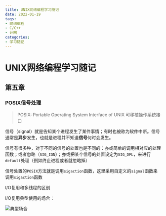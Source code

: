 ```yaml
---
title: UNIX网络编程学习随记
date: 2022-01-19
tags: 
- 网络编程
- C/C++
- 计网
categories:
- 学习随记
---
```


# UNIX网络编程学习随记

## 第五章

### POSIX信号处理

> POSIX: Portable Operating System Interface of UNIX 可移植操作系统接口

信号（signal）就是告知某个进程发生了某件事情；有时也被称为软件中断。信号通常是**异步**发生，也就是进程并不知道**信号**何时会发生。

信号有很多种，对于不同的信号的处置也是不同的：亦或简单的调用相对应的处理函数；或者忽略（`SIG_IGN`）；亦或把某个信号的处置设定为`SIG_DFL`，来进行`default`处理（例如终止进程或者就忽略掉）



信号处置的`POSIX`方法就是调用`sigaction`函数，这里采用自定义的`signal`函数来调用`sigaction`函数 

I/O复用和多线程的区别



I/O复用典型使用的场合：

![典型场合](https://gitee.com/jasonstudyield/imagesbed/raw/master/image-20220119184539671.png)

